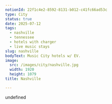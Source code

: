 ```yaml
---
notionId: 22f1c4e2-8592-8131-b012-c41fc66ad53c
type: City
status: true
date: 2025-07-12
tags:
  - nashville
  - tennessee
  - hotels with charger
  - live music stays
slug: nashville
bodyText: Music City hotels w/ EV.
image:
  src: /images/city/nashville.jpg
  width: 1920
  height: 1079
title: Nashville

---
```

undefined